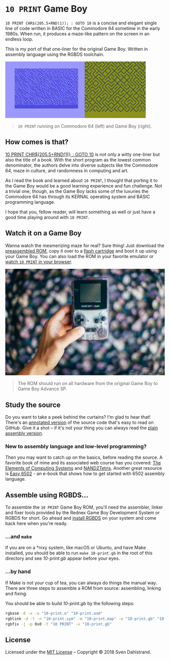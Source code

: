 `10 PRINT` Game Boy
===================

`10 PRINT CHR$(205.5+RND(1)); : GOTO 10` is a concise and elegant single line of
code written in BASIC for the Commodore 64 sometime in the early 1980s. When
run, it produces a maze-like pattern on the screen in an endless loop.

This is my port of that one-liner for the original Game Boy. Written in
assembly language using the RGBDS toolchain.

![](./10-print.gif)

> `10 PRINT` running on Commodore 64 (left) and Game Boy (right).

How comes is that?
------------------

[10 PRINT CHR$(205.5+RND(1)); : GOTO 10][10] is not only a witty one-liner but
also the title of a book. With the short program as the lowest common
denominator, the authors delve into diverse subjects like the Commodore 64,
maze in culture, and randomness in computing and art.

As I read the book and learned about `10 PRINT`, I thought that porting it to
the Game Boy would be a good learning experience and fun challenge. Not a
trivial one, though, as the Game Boy lacks some of the luxuries the Commodore 64
has through its KERNAL operating system and BASIC programming language.

I hope that you, fellow reader, will learn something as well or just have a
good time playing around with `10 PRINT`.

Watch it on a Game Boy
----------------------

Wanna watch the mesmerizing maze for real? Sure thing! Just download the
[preassembled ROM][rom], copy it over to a [flash cartridge][flash] and boot it
up using your Game Boy. You can also load the ROM in your favorite emulator or
[watch `10 PRINT` in your browser][browser].

![](./game-boy.jpg)

> The ROM should run on all hardware from the original Game Boy to Game Boy Advance SP.

Study the source
----------------

Do you want to take a peek behind the curtains? I'm glad to hear that! There's
an [annotated version][asrc] of the source code that's easy to read on GitHub.
Give it a shot – if it's not your thing you can always read the
[plain assembly version][src].

### New to assembly language and low-level programming?

Then you may want to catch up on the basics, before reading the source. A
favorite book of mine and its associated web course has you covered:
[The Elements of Computing Systems][book] and [NAND2Tetris][n2t]. Another great
resource is [Easy 6502][e65] - an e-book that shows how to get started with
6502 assembly language.

Assemble using RGBDS...
-----------------------

To assemble the `10 PRINT` Game Boy ROM, you'll need the assembler, linker and
fixer tools provided by the Rednex Game Boy Development System or RGBDS for
short. Go ahead and [install RGBDS][rgbds] on your system and come back here
when you're ready.

### ...and `make`

If you are on a \*nixy system, like macOS or Ubuntu, and have Make installed,
you should be able to run `make 10-print.gb` in the root of this directory and
see *10-print.gb* appear before your eyes.

### ...by hand

If Make is not your cup of tea, you can always do things the manual way. There
are three steps to assemble a ROM from source: assembling, linking and fixing.

You should be able to build *10-print.gb* by the following steps:

```sh
rgbasm -E -v -o "10-print.o" "10-print.asm"
rgblink -d -t -n "10-print.sym" -m "10-print.map" -o "10-print.gb" "10-print.o"
rgbfix -j -p 0x0 -t "10 PRINT" -v "10-print.gb"
```

License
-------

Licensed under the [MIT License][mit] – Copyright © 2018 Sven Dahlstrand.

[rgbds]: https://github.com/rednex/rgbds#1-installing-rgbds
[asrc]: ./10-pretty.md
[src]: ./10-print.asm
[rom]: https://github.com/svendahlstrand/10-print-game-boy/releases/download/v0x02/10-print.gb
[10]: http://10print.org
[asm]: #assembling-with-rgbds
[browser]: https://svendahlstrand.github.io/10-print-game-boy/
[make]: ./Makefile
[flash]: https://www.reddit.com/r/flashcarts/comments/6u7fuu/which_flashcart_do_i_want_start_here/
[n2t]: http://nand2tetris.org
[book]: http://nand2tetris.org/book.php
[e65]: https://skilldrick.github.io/easy6502/
[mit]: ./LICENSE
